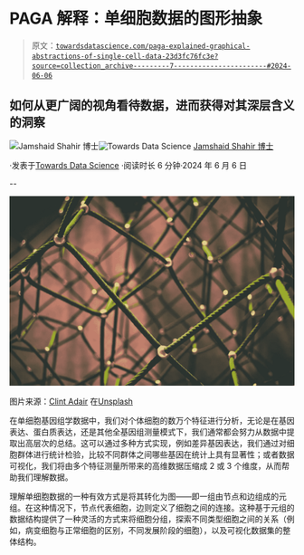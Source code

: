 # PAGA 解释：单细胞数据的图形抽象

> 原文：[`towardsdatascience.com/paga-explained-graphical-abstractions-of-single-cell-data-23d3fc76fc3e?source=collection_archive---------7-----------------------#2024-06-06`](https://towardsdatascience.com/paga-explained-graphical-abstractions-of-single-cell-data-23d3fc76fc3e?source=collection_archive---------7-----------------------#2024-06-06)

## 如何从更广阔的视角看待数据，进而获得对其深层含义的洞察

[](https://medium.com/@jashahir?source=post_page---byline--23d3fc76fc3e--------------------------------)![Jamshaid Shahir 博士](https://medium.com/@jashahir?source=post_page---byline--23d3fc76fc3e--------------------------------)[](https://towardsdatascience.com/?source=post_page---byline--23d3fc76fc3e--------------------------------)![Towards Data Science](https://towardsdatascience.com/?source=post_page---byline--23d3fc76fc3e--------------------------------) [Jamshaid Shahir 博士](https://medium.com/@jashahir?source=post_page---byline--23d3fc76fc3e--------------------------------)

·发表于[Towards Data Science](https://towardsdatascience.com/?source=post_page---byline--23d3fc76fc3e--------------------------------) ·阅读时长 6 分钟·2024 年 6 月 6 日

--

![](img/c9438e0f6ff1126cd16e370f5bca2382.png)

图片来源：[Clint Adair](https://unsplash.com/@clintadair?utm_content=creditCopyText&utm_medium=referral&utm_source=unsplash) 在[Unsplash](https://unsplash.com/photos/green-and-black-rope-BW0vK-FA3eg?utm_content=creditCopyText&utm_medium=referral&utm_source=unsplash)

在单细胞基因组学数据中，我们对个体细胞的数万个特征进行分析，无论是在基因表达、蛋白质表达，还是其他全基因组测量模式下，我们通常都会努力从数据中提取出高层次的总结。这可以通过多种方式实现，例如差异基因表达，我们通过对细胞群体进行统计检验，比较不同群体之间哪些基因在统计上具有显著性；或者数据可视化，我们将由多个特征测量所带来的高维数据压缩成 2 或 3 个维度，从而帮助我们理解数据。

理解单细胞数据的一种有效方式是将其转化为图——即一组由节点和边组成的元组。在这种情况下，节点代表细胞，边则定义了细胞之间的连接。这种基于元组的数据结构提供了一种灵活的方式来将细胞分组，探索不同类型细胞之间的关系（例如，病变细胞与正常细胞的区别，不同发展阶段的细胞），以及可视化数据集的整体结构。
